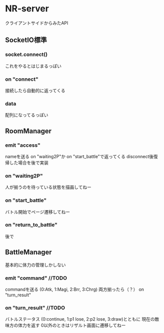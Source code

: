 # NR-server
クライアントサイドからみたAPI
## SocketIO標準
### socket.connect()
これをやるとはじまるっぽい
### on "connect"
接続したら自動的に返ってくる
### data
配列になってるっぽい

## RoomManager
### emit "access"
nameを送る
on "waiting2P"か on "start_battle"で返ってくる
disconnect後復帰した場合を後で実装

### on "waiting2P"
人が揃うのを待っている状態を描画してねー

### on "start_battle"
バトル開始でページ遷移してねー

### on "return_to_battle"
後で

## BattleManager
基本的に体力の管理しかしない

### emit "command" //TODO
commandを送る (0:Atk, 1:Magi, 2:Brr, 3:Chrg)
両方揃ったら（？） on "turn_result"

### on "turn_result" //TODO
バトルステータス (0:continue, 1:p1 lose, 2:p2 lose, 3:draw)とともに
現在の敵味方の体力を返す
0以外のときはリザルト画面に遷移してねー
